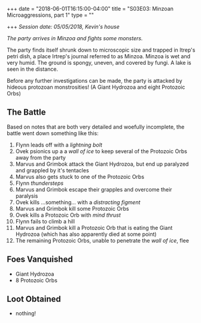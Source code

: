 +++
date = "2018-06-01T16:15:00-04:00"
title = "S03E03: Minzoan Microaggressions, part 1"
type = ""

+++
_Session date: 05/05/2018, Kevin's house_

_The party arrives in Minzoa and fights some monsters._

<!--more-->

The party finds itself shrunk down to microscopic size and trapped in Itrep's petri dish, a place Irtrep's journal referred to as Minzoa. Minzoa is wet and very humid. The ground is spongy, uneven, and covered by fungi. A lake is seen in the distance.

Before any further investigations can be made, the party is attacked by hideous protozoan monstrosities! (A Giant Hydrozoa and eight Protozoic Orbs)

## The Battle

Based on notes that are both very detailed and woefully incomplete, the battle went down something like this:

 1. Flynn leads off with a _lightning bolt_
 2. Ovek psionics up a a _wall of ice_ to keep several of the Protozoic Orbs away from the party
 3. Marvus and Grimbok attack the Giant Hydrozoa, but end up paralyzed and grappled by it's tentacles
 4. Marvus also gets stuck to one of the Protozoic Orbs
 5. Flynn _thundersteps_
 6. Marvus and Grimbok escape their grapples and overcome their paralysis
 7. Ovek kills ...something... with a _distracting figment_
 8. Marvus and Grimbok kill some Protozoic Orbs
 9. Ovek kills a Protozoic Orb with _mind thrust_
10. Flynn fails to climb a hill
11. Marvus and Grimbok kill a Protozoic Orb that is eating the Giant Hydrozoa (which has also apparently died at some point)
12. The remaining Protozoic Orbs, unable to penetrate the _wall of ice_, flee

## Foes Vanquished

* Giant Hydrozoa
* 8 Protozoic Orbs

## Loot Obtained

* nothing!